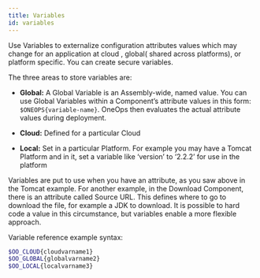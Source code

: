 ```yaml
---
title: Variables
id: variables
---
```

Use Variables to externalize configuration attributes values which may change for an application at cloud , global( shared across platforms), or platform specific. You can create secure variables. 

The three areas to store variables are:

* **Global:** A Global Variable is an Assembly-wide, named value. You can use Global Variables within a Component’s attribute values in this form: `$ONEOPS{variable-name}`.  OneOps then evaluates the actual attribute values during deployment.

* **Cloud:** Defined for a particular Cloud

* **Local:** Set in a particular Platform. For example you may have a Tomcat Platform and in it, set a variable like ‘version’ to ‘2.2.2’ for use in the platform

Variables are put to use when you have an attribute, as you saw above in the Tomcat example. For another example, in the Download Component, there is an attribute called Source URL. This defines where to go to download the file, for example a JDK to download. It is possible to hard code a value in this circumstance, but variables enable a more flexible approach.

Variable reference example syntax:

```bash
$OO_CLOUD{cloudvarname1}
$OO_GLOBAL{globalvarname2}
$OO_LOCAL{localvarname3}
```
